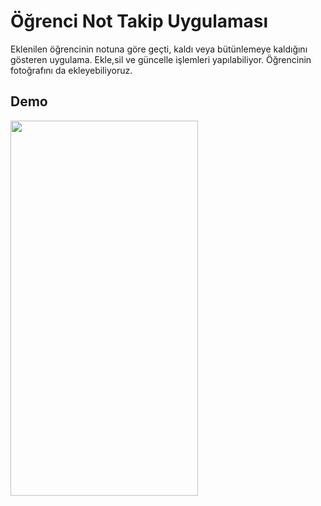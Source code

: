 # Öğrenci Not Takip Uygulaması

Eklenilen öğrencinin notuna göre geçti, kaldı veya bütünlemeye kaldığını gösteren uygulama. Ekle,sil ve güncelle işlemleri yapılabiliyor. Öğrencinin fotoğrafını da ekleyebiliyoruz.



## Demo


<img src="https://media2.giphy.com/media/dAzkfIhEC1A4FBoP7Y/giphy.gif?cid=790b7611307b6ea4388fe3fe035f47ec7d0be532f0b590a9&rid=giphy.gif&ct=g" width="300" height="600" />
